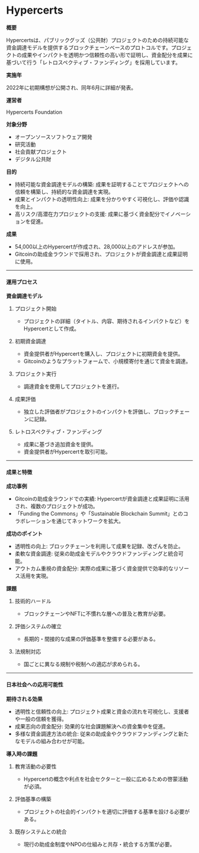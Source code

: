 # Hypercerts

**概要**

Hypercertsは、パブリックグッズ（公共財）プロジェクトのための持続可能な資金調達モデルを提供するブロックチェーンベースのプロトコルです。プロジェクトの成果やインパクトを透明かつ信頼性の高い形で証明し、資金配分を成果に基づいて行う「レトロスペクティブ・ファンディング」を採用しています。

**実施年**

2022年に初期構想が公開され、同年6月に詳細が発表。

**運営者**

Hypercerts Foundation

**対象分野**

* オープンソースソフトウェア開発
* 研究活動
* 社会貢献プロジェクト
* デジタル公共財

**目的**

* 持続可能な資金調達モデルの構築: 成果を証明することでプロジェクトへの信頼を構築し、持続的な資金調達を実現。
* 成果とインパクトの透明性向上: 成果を分かりやすく可視化し、評価や認識を向上。
* 高リスク/高潜在力プロジェクトの支援: 成果に基づく資金配分でイノベーションを促進。

**成果**

* 54,000以上のHypercertが作成され、28,000以上のアドレスが参加。
* Gitcoinの助成金ラウンドで採用され、プロジェクトが資金調達と成果証明に使用。

***

#### 運用プロセス

**資金調達モデル**

1. プロジェクト開始
   * プロジェクトの詳細（タイトル、内容、期待されるインパクトなど）をHypercertとして作成。

2. 初期資金調達
   * 資金提供者がHypercertを購入し、プロジェクトに初期資金を提供。
   * Gitcoinのようなプラットフォームで、小規模寄付を通じて資金を調達。

3. プロジェクト実行
   * 調達資金を使用してプロジェクトを進行。

4. 成果評価
   * 独立した評価者がプロジェクトのインパクトを評価し、ブロックチェーンに記録。

5. レトロスペクティブ・ファンディング
   * 成果に基づき追加資金を提供。
   * 資金提供者がHypercertを取引可能。

***

#### 成果と特徴

**成功事例**

* Gitcoinの助成金ラウンドでの実績: Hypercertが資金調達と成果証明に活用され、複数のプロジェクトが成功。
* 「Funding the Commons」や「Sustainable Blockchain Summit」とのコラボレーションを通じてネットワークを拡大。

**成功のポイント**

* 透明性の向上: ブロックチェーンを利用して成果を記録、改ざんを防止。
* 柔軟な資金調達: 従来の助成金モデルやクラウドファンディングと統合可能。
* アウトカム重視の資金配分: 実際の成果に基づく資金提供で効率的なリソース活用を実現。

**課題**

1. 技術的ハードル
   * ブロックチェーンやNFTに不慣れな層への普及と教育が必要。

2. 評価システムの確立
   * 長期的・間接的な成果の評価基準を整備する必要がある。

3. 法規制対応
   * 国ごとに異なる規制や税制への適応が求められる。

***

#### 日本社会への応用可能性

**期待される効果**

* 透明性と信頼性の向上: プロジェクト成果と資金の流れを可視化し、支援者や一般の信頼を獲得。
* 成果志向の資金配分: 効果的な社会課題解決への資金集中を促進。
* 多様な資金調達方法の統合: 従来の助成金やクラウドファンディングと新たなモデルの組み合わせが可能。

**導入時の課題**

1. 教育活動の必要性
   * Hypercertの概念や利点を社会セクターと一般に広めるための啓蒙活動が必須。

2. 評価基準の構築
   * プロジェクトの社会的インパクトを適切に評価する基準を設ける必要がある。

3. 既存システムとの統合
   * 現行の助成金制度やNPOの仕組みと共存・統合する方策が必要。
